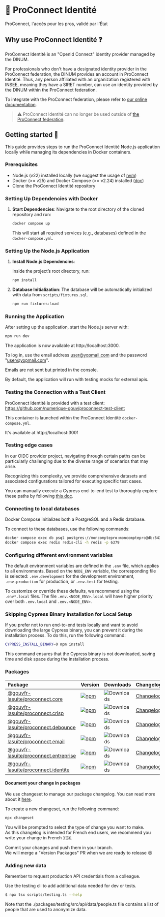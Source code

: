 # 🔑 ProConnect Identité

ProConnect, l'accès pour les pros, validé par l'État

## Why use ProConnect Identité ❓

ProConnect Identité is an "OpenId Connect" identity provider managed by the DINUM.

For professionals who don't have a designated identity provider in the ProConnect federation,
the DINUM provides an account in ProConnect Identité.
Thus, any person affiliated with an organization registered with INSEE, meaning they have a SIRET number, can use an
identity provided by the DINUM within the ProConnect federation.

To integrate with the ProConnect federation, please refer
to [our online documentation](https://github.com/numerique-gouv/proconnect-documentation).

> ⚠️ ProConnect Identité can no longer be used outside of [the ProConnect federation](https://www.proconnect.gouv.fr/).

## Getting started 🔧

This guide provides steps to run the ProConnect Identité Node.js application locally while managing its dependencies in Docker containers.

### Prerequisites

- Node.js (v22) installed locally (we suggest the usage of [nvm](https://github.com/nvm-sh/nvm))
- Docker (>= v25) and Docker Compose (>= v2.24) installed ([doc](https://docs.docker.com/engine/install/))
- Clone the ProConnect Identité repository

### Setting Up Dependencies with Docker

1. **Start Dependencies**: Navigate to the root directory of the cloned repository and run:

   ```bash
   docker compose up
   ```

   This will start all required services (e.g., databases) defined in the `docker-compose.yml`.

### Setting Up the Node.js Application

1. **Install Node.js Dependencies**:

   Inside the project’s root directory, run:

   ```bash
   npm install
   ```

2. **Database Initialization**: The database will be automatically initialized with data from `scripts/fixtures.sql`.

   ```bash
   npm run fixtures:load
   ```

### Running the Application

After setting up the application, start the Node.js server with:

```bash
npm run dev
```

The application is now available at http://localhost:3000.

To log in, use the email address user@yopmail.com and the password "user@yopmail.com".

Emails are not sent but printed in the console.

By default, the application will run with testing mocks for external apis.

### Testing the Connection with a Test Client

ProConnect Identité is provided with a test client: https://github.com/numerique-gouv/proconnect-test-client

This container is launched within the ProConnect Identité `docker-compose.yml`.

It's available at http://localhost:3001

### Testing edge cases

In our OIDC provider project,
navigating through certain paths can be particularly challenging due to the diverse range of scenarios that may arise.

Recognizing this complexity,
we provide comprehensive datasets and associated configurations
tailored for executing specific test cases.

You can manually execute a Cypress end-to-end test
to thoroughly explore these paths by following [this doc](./cypress/README.md).

### Connecting to local databases

Docker Compose initializes both a PostgreSQL and a Redis database.

To connect to these databases, use the following commands:

```bash
docker compose exec db psql postgres://moncomptepro:moncomptepro@db:5432/moncomptepro
docker compose exec redis redis-cli -h redis -p 6379
```

### Configuring different environment variables

The default environment variables are defined in the `.env` file, which applies to all environments. Based on the `NODE_ENV` variable, the corresponding file is selected: `.env.development` for the development environment, `.env.production` for production, or `.env.test` for testing.

To customize or override these defaults, we recommend using the `.env*.local` files. The file `.env.<NODE_ENV>.local` will have higher priority over both `.env.local` and `.env.<NODE_ENV>`.

### Skipping Cypress Binary Installation for Local Setup

If you prefer not to run end-to-end tests locally and want to avoid downloading the large Cypress binary, you can prevent it during the installation process. To do this, run the following command:

```bash
CYPRESS_INSTALL_BINARY=0 npm install
```

This command ensures that the Cypress binary is not downloaded, saving time and disk space during the installation process.

### Packages

| Package                                                               | Version                                                                                                                                                        | Downloads                                                                                 | Changelog                                       |
| :-------------------------------------------------------------------- | :------------------------------------------------------------------------------------------------------------------------------------------------------------- | :---------------------------------------------------------------------------------------- | :---------------------------------------------- |
| [@gouvfr-lasuite/proconnect.core](./packages/core#readme)             | [![npm](https://img.shields.io/npm/v/@gouvfr-lasuite/proconnect.core.svg?logo=npm)](https://www.npmjs.com/package/@gouvfr-lasuite/proconnect.core)             | ![Downloads](https://img.shields.io/npm/dw/@gouvfr-lasuite/proconnect.core?label=↓)       | [Changelog](./packages/core/CHANGELOG.md)       |
| [@gouvfr-lasuite/proconnect.crisp](./packages/crisp#readme)           | [![npm](https://img.shields.io/npm/v/@gouvfr-lasuite/proconnect.crisp.svg?logo=npm)](https://www.npmjs.com/package/@gouvfr-lasuite/proconnect.crisp)           | ![Downloads](https://img.shields.io/npm/dw/@gouvfr-lasuite/proconnect.crisp?label=↓)      | [Changelog](./packages/crisp/CHANGELOG.md)      |
| [@gouvfr-lasuite/proconnect.debounce](./packages/debounce#readme)     | [![npm](https://img.shields.io/npm/v/@gouvfr-lasuite/proconnect.debounce.svg?logo=npm)](https://www.npmjs.com/package/@gouvfr-lasuite/proconnect.debounce)     | ![Downloads](https://img.shields.io/npm/dw/@gouvfr-lasuite/proconnect.debounce?label=↓)   | [Changelog](./packages/debounce/CHANGELOG.md)   |
| [@gouvfr-lasuite/proconnect.email](./packages/email#readme)           | [![npm](https://img.shields.io/npm/v/@gouvfr-lasuite/proconnect.email.svg?logo=npm)](https://www.npmjs.com/package/@gouvfr-lasuite/proconnect.email)           | ![Downloads](https://img.shields.io/npm/dw/@gouvfr-lasuite/proconnect.email?label=↓)      | [Changelog](./packages/email/CHANGELOG.md)      |
| [@gouvfr-lasuite/proconnect.entreprise](./packages/entreprise#readme) | [![npm](https://img.shields.io/npm/v/@gouvfr-lasuite/proconnect.entreprise.svg?logo=npm)](https://www.npmjs.com/package/@gouvfr-lasuite/proconnect.entreprise) | ![Downloads](https://img.shields.io/npm/dw/@gouvfr-lasuite/proconnect.entreprise?label=↓) | [Changelog](./packages/entreprise/CHANGELOG.md) |
| [@gouvfr-lasuite/proconnect.identite](./packages/identite#readme)     | [![npm](https://img.shields.io/npm/v/@gouvfr-lasuite/proconnect.identite.svg?logo=npm)](https://www.npmjs.com/package/@gouvfr-lasuite/proconnect.identite)     | ![Downloads](https://img.shields.io/npm/dw/@gouvfr-lasuite/proconnect.identite?label=↓)   | [Changelog](./packages/entreprise/CHANGELOG.md) |

#### Document your change in packages

We use changeset to manage our package changelog. You can read more about it [here](https://github.com/changesets/changesets).

To create a new changeset, run the following command:

```bash
npx changeset
```

You will be prompted to select the type of change you want to make.  
As this changelog is intended for French end users, we recommend you write your change in French :fr:.

Commit your changes and push them in your branch.  
We will merge a "Version Packages" PR when we are ready to release :wink:

### Adding new data

Remember to request production API credentials from a colleague.

Use the testing cli to add additional data needed for dev or tests.

```bash
$ npx tsx scripts/testing.ts --help
```

Note that the ./packages/testing/src/api/data/people.ts file contains a list of people that are used to anonymize data.
